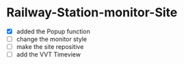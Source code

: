 # Railway-Station-monitor-Site
<!-- - [x] @mentions, #refs, [links](), **formatting**, and <del>tags</del> supported -->
- [x] added the Popup function
- [ ] change the monitor style
- [ ] make the site repositive
- [ ] add the VVT Timeview
<!-- - [ ] this is an incomplete item -->
<!-- - [ ] -->
